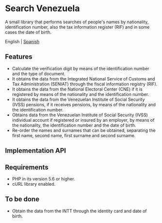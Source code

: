 # Search Venezuela
A small library that performs searches of people's names by nationality, identification number, also the tax information register (RIF) and in some cases the date of birth.

English | [Spanish](./README.es.md)


## Features
* Calculate the verification digit by means of the identification number and the type of document.
* It obtains the data from the Integrated National Service of Customs and Tax Administration (SENIAT) through the fiscal information registry (RIF).
* It obtains the data from the National Electoral Center (CNE) if it is registered by means of the nationality and the identification number.
* It obtains the data from the Venezuelan Institute of Social Security (IVSS) pensions, if it receives pensions, by means of the nationality and the identification number.
* Obtains data from the Venezuelan Institute of Social Security (IVSS) individual account if registered or insured by an employer, by means of the nationality, the identification number and the date of birth.
* Re-order the names and surnames that can be obtained, separating the first name, second name, first surname and second surname.


## Implementation API


## Requirements
* PHP in its version 5.6 or higher.
* cURL library enabled.


## To be done
* Obtain the data from the INTT through the identity card and date of birth.
